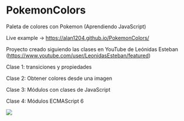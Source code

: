 # PokemonColors

Paleta de colores con Pokemon (Aprendiendo JavaScript)

Live example -> https://alan1204.github.io/PokemonColors/

Proyecto creado siguiendo las clases en YouTube de Leónidas Esteban (https://www.youtube.com/user/LeonidasEsteban/featured)

Clase 1: transiciones y propiedades

Clase 2: Obtener colores desde una imagen

Clase 3: Módulos con clases de JavaScript

Clase 4: Módulos ECMAScript 6


![](https://repository-images.githubusercontent.com/273350344/ea99f780-b278-11ea-9aa8-ced1668b7a35)
